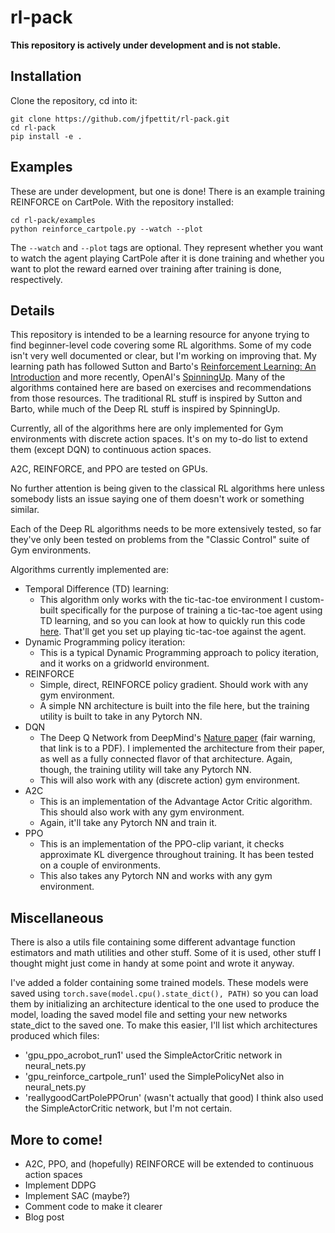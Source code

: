 # rl-pack

**This repository is actively under development and is not stable.**

## Installation

Clone the repository, cd into it: 

```
git clone https://github.com/jfpettit/rl-pack.git
cd rl-pack
pip install -e .
```
## Examples

These are under development, but one is done! There is an example training REINFORCE on CartPole.
With the repository installed:
```
cd rl-pack/examples
python reinforce_cartpole.py --watch --plot
```

The ```--watch``` and ```--plot``` tags are optional. They represent whether you want to watch the agent playing CartPole after it is done training and whether you want to plot the reward earned over training after training is done, respectively.

## Details

This repository is intended to be a learning resource for anyone trying to find beginner-level code covering some RL algorithms. Some of my code isn't very well documented or clear, but I'm working on improving that. My learning path has followed Sutton and Barto's [Reinforcement Learning: An Introduction](http://incompleteideas.net/book/the-book.html) and more recently, OpenAI's [SpinningUp](https://spinningup.openai.com/en/latest/). Many of the algorithms contained here are based on exercises and recommendations from those resources. The traditional RL stuff is inspired by Sutton and Barto, while much of the Deep RL stuff is inspired by SpinningUp.


Currently, all of the algorithms here are only implemented for Gym environments with discrete action spaces. It's on my to-do list to extend them (except DQN) to continuous action spaces.

A2C, REINFORCE, and PPO are tested on GPUs. 

No further attention is being given to the classical RL algorithms here unless somebody lists an issue saying one of them doesn't work or something similar.

Each of the Deep RL algorithms needs to be more extensively tested, so far they've only been tested on problems from the "Classic Control" suite of Gym environments. 

Algorithms currently implemented are:
- Temporal Difference (TD) learning:
	- This algorithm only works with the tic-tac-toe environment I custom-built specifically for the purpose of training a tic-tac-toe agent using TD learning, and so you can look at how to quickly run this code [here](https://jfpettit.github.io/TicTacToeInterface/). That'll get you set up playing tic-tac-toe against the agent. 
- Dynamic Programming policy iteration:
	- This is a typical Dynamic Programming approach to policy iteration, and it works on a gridworld environment.
- REINFORCE
	- Simple, direct, REINFORCE policy gradient. Should work with any gym environment.
	- A simple NN architecture is built into the file here, but the training utility is built to take in any Pytorch NN.
- DQN
	- The Deep Q Network from DeepMind's [Nature paper](https://storage.googleapis.com/deepmind-media/dqn/DQNNaturePaper.pdf) (fair warning, that link is to a PDF). I implemented the architecture from their paper, as well as a fully connected flavor of that architecture. Again, though, the training utility will take any Pytorch NN.
	- This will also work with any (discrete action) gym environment. 
- A2C
	- This is an implementation of the Advantage Actor Critic algorithm. This should also work with any gym environment.
	- Again, it'll take any Pytorch NN and train it. 
- PPO
	- This is an implementation of the PPO-clip variant, it checks approximate KL divergence throughout training. It has been tested on a couple of environments.
	- This also takes any Pytorch NN and works with any gym environment. 

## Miscellaneous

There is also a utils file containing some different advantage function estimators and math utilities and other stuff. Some of it is used, other stuff I thought might just come in handy at some point and wrote it anyway.

I've added a folder containing some trained models. These models were saved using ```torch.save(model.cpu().state_dict(), PATH)``` so you can load them by initializing an architecture identical to the one used to produce the model, loading the saved model file and setting your new networks state_dict to the saved one. To make this easier, I'll list which architectures produced which files:
- 'gpu_ppo_acrobot_run1' used the SimpleActorCritic network in neural_nets.py
- 'gpu_reinforce_cartpole_run1' used the SimplePolicyNet also in neural_nets.py
- 'reallygoodCartPolePPOrun' (wasn't actually that good) I think also used the SimpleActorCritic network, but I'm not certain.

## More to come!
- A2C, PPO, and (hopefully) REINFORCE will be extended to continuous action spaces
- Implement DDPG
- Implement SAC (maybe?)
- Comment code to make it clearer
- Blog post
